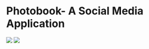 # Photobook- A Social Media Application
![](https://drive.google.com/file/d/1TenhK0jk4qWpt58ru1SqzuRYuX3JFuI1/view?usp=sharing)
![](https://drive.google.com/file/d/1nS1HUtYnmCTKngJU2ZBG0dB04Vv-vLwY/view?usp=sharing)
